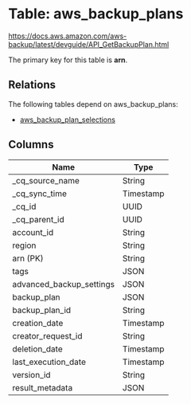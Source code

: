 # Table: aws_backup_plans

https://docs.aws.amazon.com/aws-backup/latest/devguide/API_GetBackupPlan.html

The primary key for this table is **arn**.

## Relations

The following tables depend on aws_backup_plans:
  - [aws_backup_plan_selections](aws_backup_plan_selections.md)

## Columns

| Name          | Type          |
| ------------- | ------------- |
|_cq_source_name|String|
|_cq_sync_time|Timestamp|
|_cq_id|UUID|
|_cq_parent_id|UUID|
|account_id|String|
|region|String|
|arn (PK)|String|
|tags|JSON|
|advanced_backup_settings|JSON|
|backup_plan|JSON|
|backup_plan_id|String|
|creation_date|Timestamp|
|creator_request_id|String|
|deletion_date|Timestamp|
|last_execution_date|Timestamp|
|version_id|String|
|result_metadata|JSON|